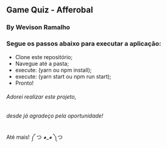 ## Game Quiz - Afferobal
### By Wevison Ramalho

### Segue os passos abaixo para executar a aplicação:
* Clone este repositório;
* Navegue até a pasta;
* execute: (yarn ou npm install);
* execute: (yarn start ou npm run start);
* Pronto!

###### Adorei realizar este projeto, 
###### desde já agradeço pela oportunidade!

Até mais! ༼ つ ◕_◕ ༽つ
